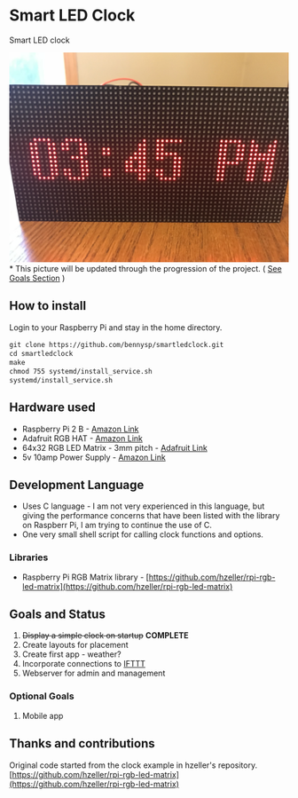 # Smart LED Clock

Smart LED clock

![Updated Clock Pic](img/clock_basic.jpg)
\* This picture will be updated through the progression of the project.  ( [See Goals Section](#goals-and-status) )

## How to install

Login to your Raspberry Pi and stay in the home directory.

``` shell
git clone https://github.com/bennysp/smartledclock.git
cd smartledclock
make
chmod 755 systemd/install_service.sh
systemd/install_service.sh
```

## Hardware used

- Raspberry Pi 2 B - [Amazon Link](https://www.amazon.com/Raspberry-Pi-Model-Desktop-Linux/dp/B00T2U7R7I)
- Adafruit RGB HAT - [Amazon Link](https://www.amazon.com/Adafruit-RGB-Matrix-HAT-Raspberry/dp/B00SK69C6E/ref=sr_1_5?s=electronics&ie=UTF8&qid=1513801675&sr=1-5&keywords=adafruit+hat)
- 64x32 RGB LED Matrix - 3mm pitch  - [Adafruit Link](https://www.adafruit.com/product/2279)
- 5v 10amp Power Supply - [Amazon Link](https://smile.amazon.com/gp/product/B01M0KLECZ/ref=oh_aui_detailpage_o00_s00?ie=UTF8&psc=1)

## Development Language

- Uses C language - I am not very experienced in this language, but giving the performance concerns that have been listed with the library on Raspberr Pi, I am trying to continue the use of C.
- One very small shell script for calling clock functions and options.

### Libraries

- Raspberry Pi RGB Matrix library - [https://github.com/hzeller/rpi-rgb-led-matrix](https://github.com/hzeller/rpi-rgb-led-matrix)

## Goals and Status

1. ~~Display a simple clock on startup~~ **COMPLETE**
1. Create layouts for placement
1. Create first app - weather?
1. Incorporate connections to [IFTTT](https://ifttt.com/)
1. Webserver for admin and management

### Optional Goals

1. Mobile app

## Thanks and contributions

Original code started from the clock example in hzeller's repository.
[https://github.com/hzeller/rpi-rgb-led-matrix](https://github.com/hzeller/rpi-rgb-led-matrix)
